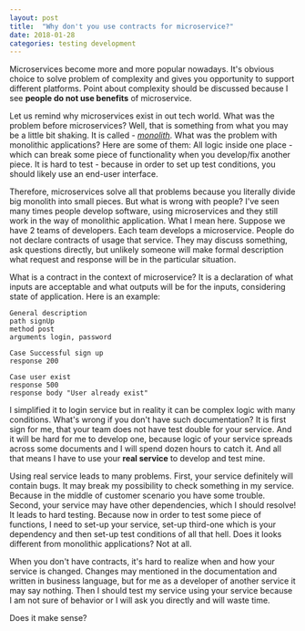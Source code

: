 ```yaml
---
layout: post
title:  "Why don't you use contracts for microservice?"
date: 2018-01-28
categories: testing development
---
```

Microservices become more and more popular nowadays. It's obvious choice to solve problem of complexity and gives
you opportunity to support different platforms. Point about complexity should be discussed because I see 
**people do not use benefits** of microservice.

Let us remind why microservices exist in out tech world. What was the problem before microservices? Well, that is 
something from what you may be a little bit shaking. It is called -  [_monolith_](https://en.wikipedia.org/wiki/Monolithic_application).
What was the problem with monolithic applications? Here are some of them: 
All logic inside one place - which can break some piece of functionality when you develop/fix another piece. 
It is hard to test - because in order to set up test conditions, you should likely use an end-user interface.

Therefore, microservices solve all that problems because you literally divide big monolith into small pieces. But what is wrong
with people? I've seen many times people develop software, using microservices and they still work in the way of monolithic
application. What I mean here. Suppose we have 2 teams of developers. Each team develops a microservice. People do not
declare contracts of usage that service. They may discuss something, ask questions directly, but unlikely someone will make
formal description what request and response will be in the particular situation. 

What is a contract in the context of microservice? It is a declaration of what inputs are acceptable and what outputs
will be for the inputs, considering state of application. Here is an example:<br>
```Login service
General description
path signUp
method post
arguments login, password
```
```
Case Successful sign up
response 200
```
```
Case user exist
response 500
response body "User already exist"
```

I simplified it to login service but in reality it can be complex logic with many conditions. What's wrong if you don't
have such documentation? It is first sign for me, that your team does not have test double for your service. And it will
be hard for me to develop one, because logic of your service spreads across some documents and I will spend dozen hours 
to catch it. And all that means I have to use your **real service** to develop and test mine. 

Using real service leads to many problems. First, your service definitely will contain bugs. It may break my possibility
to check something in my service. Because in the middle of customer scenario you have some trouble. Second, your
service may have other dependencies, which I should resolve! It leads to hard testing. Because now in order to test some
piece of functions, I need to set-up your service, set-up third-one which is your dependency and then set-up
 test conditions of all that hell. Does it looks different from monolithic applications? Not at all.

When you don't have contracts, it's hard to realize when and how your service is changed. Changes may mentioned
in the documentation and written in business language, but for me as a developer of another service it may say nothing. 
Then I should test my service using your service because I am not sure of behavior or I will ask you directly and will
waste time.

Does it make sense?


